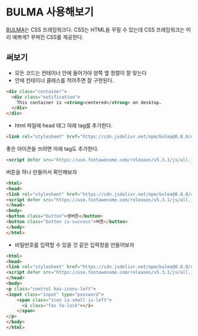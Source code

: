 # BULMA 사용해보기

[BULMA](https://bulma.io/)는 CSS 프레임워크다. CSS는 HTML을 꾸밀 수 있는데 CSS 프레임워크는 미리 예쁘게? 꾸며진 CSS를 제공한다.

## 써보기

- 모든 코드는 컨테이너 안에 들어가야 양쪽 옆 정렬이 잘 맞는다
- <body> 안에 컨테이너 클래스를 적어주면 잘 구현된다.
```HTML
<div class="container">
  <div class="notification">
    This container is <strong>centered</strong> on desktop.
  </div>
</div>
```

- html 파일에 head 태그 아래 tag를 추가한다.

```html
<link rel="stylesheet" href="https://cdn.jsdelivr.net/npm/bulma@0.8.0/css/bulma.min.css">
```

좋은 아이콘을 쓰려면 아래 tag도 추가한다.

```html
<script defer src="https://use.fontawesome.com/releases/v5.3.1/js/all.js"></script>
```

버튼을 하나 만들어서 확인해보자

```html
<html>
<head>
<link rel="stylesheet" href="https://cdn.jsdelivr.net/npm/bulma@0.8.0/css/bulma.min.css">
<script defer src="https://use.fontawesome.com/releases/v5.3.1/js/all.js"></script>
</head>
<body>
<button class="button">생버튼</button>
<button class="button is-success">버튼</button>
</body>
</html>
```

- 비밀번호를 입력할 수 있을 것 같은 입력창을 만들어보자

```html
<html>
<head>
<link rel="stylesheet" href="https://cdn.jsdelivr.net/npm/bulma@0.8.0/css/bulma.min.css">
<script defer src="https://use.fontawesome.com/releases/v5.3.1/js/all.js"></script>
</head>
<body>
<p class="control has-icons-left">
<input class="input" type="password">
    <span class="icon is-small is-left">
      <i class="fas fa-lock"></i>
    </span>
</p>
</body>
</html>
```
